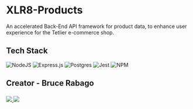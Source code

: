 # XLR8-Products
An accelerated Back-End API framework for product data, to enhance user experience for the Tetlier e-commerce shop.

## Tech Stack
![NodeJS](https://img.shields.io/badge/node.js-6DA55F?style=for-the-badge&logo=node.js&logoColor=white) ![Express.js](https://img.shields.io/badge/express.js-%23404d59.svg?style=for-the-badge&logo=express&logoColor=%2361DAFB) ![Postgres](https://img.shields.io/badge/postgres-%23316192.svg?style=for-the-badge&logo=postgresql&logoColor=white) ![Jest](https://img.shields.io/badge/-jest-%23C21325?style=for-the-badge&logo=jest&logoColor=white) ![NPM](https://img.shields.io/badge/NPM-%23000000.svg?style=for-the-badge&logo=npm&logoColor=white)

## Creator - Bruce Rabago
### <a href="https://www.linkedin.com/in/bruce-diesel-rabago-b5b519180">
  <img src="https://img.shields.io/badge/linkedin%20-%230077B5.svg?&style=for-the-badge&logo=linkedin&logoColor=white"/>
</a> <a href="https://github.com/BungaloBuce">
  <img src="https://img.shields.io/badge/github%20-%23121011.svg?&style=for-the-badge&logo=github&logoColor=white"/>
</a>
